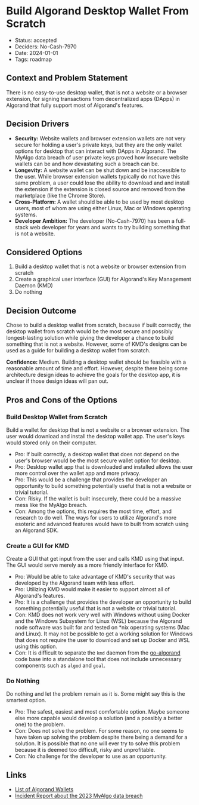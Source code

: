 # Build Algorand Desktop Wallet From Scratch

- Status: accepted
- Deciders: No-Cash-7970
- Date: 2024-01-01
- Tags: roadmap

## Context and Problem Statement

There is no easy-to-use desktop wallet, that is not a website or a browser extension, for signing transactions from decentralized apps (DApps) in Algorand that fully support most of Algorand's features.

## Decision Drivers

- **Security:** Website wallets and browser extension wallets are not very secure for holding a user's private keys, but they are the only wallet options for desktop that can interact with DApps in Algorand. The MyAlgo data breach of user private keys proved how insecure website wallets can be and how devastating such a breach can be.
- **Longevity:** A website wallet can be shut down and be inaccessible to the user. While browser extension wallets typically do not have this same problem, a user could lose the ability to download and and install the extension if the extension is closed source and removed from the marketplace (like the Chrome Store).
- **Cross-Platform:** A wallet should be able to be used by most desktop users, most of whom are using either Linux, Mac or Windows operating systems.
- **Developer Ambition:** The developer (No-Cash-7970) has been a full-stack web developer for years and wants to try building something that is not a website.

## Considered Options

1. Build a desktop wallet that is not a website or browser extension from scratch
2. Create a graphical user interface (GUI) for Algorand's Key Management Daemon (KMD)
3. Do nothing

## Decision Outcome

Chose to build a desktop wallet from scratch, because if built correctly, the desktop wallet from scratch would be the most secure and possibly longest-lasting solution while giving the developer a chance to build something that is not a website. However, some of KMD's designs can be used as a guide for building a desktop wallet from scratch.

**Confidence:** Medium. Building a desktop wallet should be feasible with a reasonable amount of time and effort. However, despite there being some architecture design ideas to achieve the goals for the desktop app, it is unclear if those design ideas will pan out.

## Pros and Cons of the Options

### Build Desktop Wallet from Scratch

Build a wallet for desktop that is not a website or a browser extension. The user would download and install the desktop wallet app. The user's keys would stored only on their computer.

- Pro: If built correctly, a desktop wallet that does not depend on the user's browser would be the most secure wallet option for desktop.
- Pro: Desktop wallet app that is downloaded and installed allows the user more control over the wallet app and more privacy.
- Pro: This would be a challenge that provides the developer an opportunity to build something potentially useful that is not a website or trivial tutorial.
- Con: Risky. If the wallet is built insecurely, there could be a massive mess like the MyAlgo breach.
- Con: Among the options, this requires the most time, effort, and research to do well. The ways for users to utilize Algorand's more esoteric and advanced features would have to built from scratch using an Algorand SDK.

### Create a GUI for KMD

Create a GUI that get input from the user and calls KMD using that input. The GUI would serve merely as a more friendly interface for KMD.

- Pro: Would be able to take advantage of KMD's security that was developed by the Algorand team with less effort.
- Pro: Utilizing KMD would make it easier to support almost all of Algorand's features.
- Pro: It is a challenge that provides the developer an opportunity to build something potentially useful that is not a website or trivial tutorial.
- Con: KMD does not work very well with Windows without using Docker and the Windows Subsystem for Linux (WSL) because the Algorand node software was built for and tested on *nix operating systems (Mac and Linux). It may not be possible to get a working solution for Windows that does not require the user to download and set up Docker and WSL using this option.
- Con: It is difficult to separate the `kmd` daemon from the [go-algorand](https://github.com/algorand/go-algorand) code base into a standalone tool that does not include unnecessary components such as `algod` and `goal`.

### Do Nothing

Do nothing and let the problem remain as it is. Some might say this is the smartest option.

- Pro: The safest, easiest and most comfortable option. Maybe someone else more capable would develop a solution (and a possibly a better one) to the problem.
- Con: Does not solve the problem. For some reason, no one seems to have taken up solving the problem despite there being a demand for a solution. It is possible that no one will ever try to solve this problem because it is deemed too difficult, risky and unprofitable.
- Con: No challenge for the developer to use as an opportunity.

## Links

- [List of Algorand Wallets](https://developer.algorand.org/ecosystem-projects/?tags=wallets)
- [Incident Report about the 2023 MyAlgo data breach](https://github.com/HalbornSecurity/PublicReports/blob/master/Incident%20Reports/RandLabs_MyAlgo_Wallet_Executive_Summary_Halborn%20.pdf)
